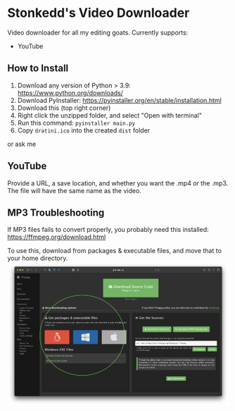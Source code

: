 # Stonkedd's Video Downloader
Video downloader for all my editing goats. Currently supports:
- YouTube

## How to Install
1. Download any version of Python > 3.9: https://www.python.org/downloads/
2. Download PyInstaller: https://pyinstaller.org/en/stable/installation.html
3. Download this (top right corner)
4. Right click the unzipped folder, and select "Open with terminal"
5. Run this command: ```pyinstaller main.py```
6. Copy ```dratini.ico``` into the created ```dist``` folder

or ask me 

## YouTube
Provide a URL, a save location, and whether you want the .mp4 or the .mp3. The file will have the same name as the video.

## MP3 Troubleshooting
If MP3 files fails to convert properly, you probably need this installed: https://ffmpeg.org/download.html

To use this, download from packages & executable files, and move that to your home directory.
![](./ffmpeg.png)
